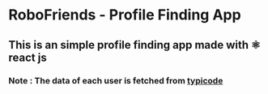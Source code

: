 # RoboFriends - Profile Finding App
## This is an simple profile finding app made with ⚛️ react js
### Note : The data of each user is fetched from [typicode](https://jsonplaceholder.typicode.com/)